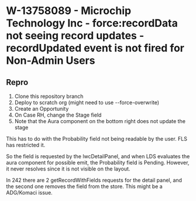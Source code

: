 # W-13758089 - Microchip Technology Inc - force:recordData not seeing record updates - recordUpdated event is not fired for Non-Admin Users
## Repro
1. Clone this repository branch
2. Deploy to scratch org (might need to use --force-overwrite)
3. Create an Opportunity
5. On Case RH, change the Stage field
6. Note that the Aura component on the bottom right does not update the stage

This has to do with the Probability field not being readable by the user.  FLS has restricted it.

So the field is requested by the lwcDetailPanel, and when LDS evaluates the aura component for possible emit, the Probability field is Pending.
However, it never resolves since it is not visible on the layout.

In 242 there are 2 getRecordWithFields requests for the detail panel, and the second one removes the field from the store.  This might be a ADG/Komaci issue.
